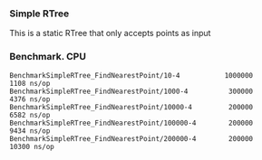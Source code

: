 ### Simple RTree

This is a static RTree that only accepts points as input


### Benchmark. CPU

    BenchmarkSimpleRTree_FindNearestPoint/10-4      	 1000000	      1108 ns/op
    BenchmarkSimpleRTree_FindNearestPoint/1000-4    	  300000	      4376 ns/op
    BenchmarkSimpleRTree_FindNearestPoint/10000-4   	  200000	      6582 ns/op
    BenchmarkSimpleRTree_FindNearestPoint/100000-4  	  200000	      9434 ns/op
    BenchmarkSimpleRTree_FindNearestPoint/200000-4  	  200000	     10300 ns/op

